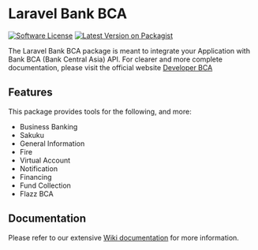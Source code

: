 # Laravel Bank BCA

[![Software License](https://img.shields.io/badge/license-MIT-brightgreen.svg?style=flat-square)](LICENSE.md)
[![Latest Version on Packagist](https://img.shields.io/packagist/v/aslam/laravel-bank-bca.svg?style=flat-square)](https://packagist.org/packages/aslam/laravel-bank-bca)

The Laravel Bank BCA package is meant to integrate your Application with Bank BCA (Bank Central Asia) API. For clearer and more complete documentation, please visit the official website [Developer BCA](https://developer.bca.co.id)

## Features

This package provides tools for the following, and more:

-   Business Banking
-   Sakuku
-   General Information
-   Fire
-   Virtual Account
-   Notification
-   Financing
-   Fund Collection
-   Flazz BCA

## Documentation

Please refer to our extensive [Wiki documentation](https://github.com/Aslam97/laravel-bank-bca/wiki) for more information.

